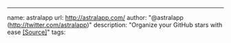 ---
name: astralapp
url: http://astralapp.com/
author: "@astralapp (http://twitter.com/astralapp)"
description: "Organize your GitHub stars with ease [[Source]](https://github.com/astralapp/astral)"
tags:
